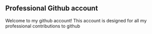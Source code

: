 ## Professional Github account

Welcome to my github account! This account is designed for all my professional contributions to github
